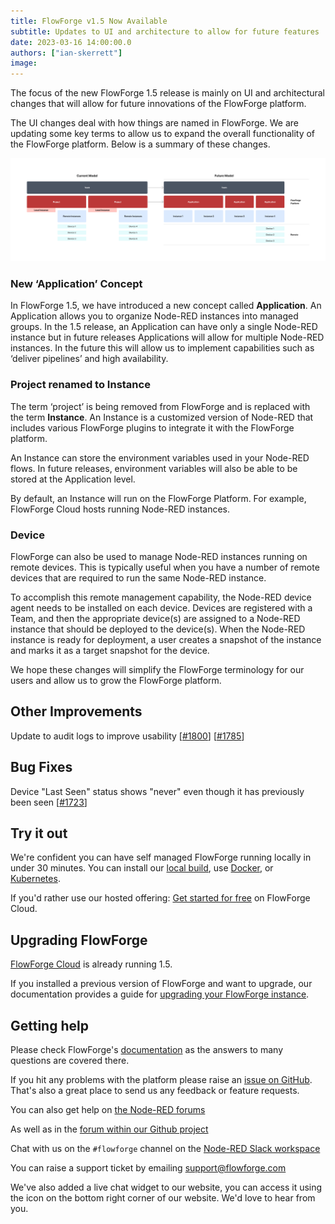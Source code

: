 ```yaml
---
title: FlowForge v1.5 Now Available
subtitle: Updates to UI and architecture to allow for future features
date: 2023-03-16 14:00:00.0
authors: ["ian-skerrett"]
image: 
---
```


The focus of the new FlowForge 1.5 release is mainly on UI and architectural changes that will allow for future innovations of the FlowForge platform.

<!--more-->

The UI changes deal with how things are named in FlowForge. We are updating some key terms to allow us to expand the overall functionality of the FlowForge platform. Below is a summary of these changes.

![New FlowForge Concepts](./images/Flowforge-Concepts.png "New FlowForge Concepts")

### New ‘Application’ Concept

In FlowForge 1.5, we have introduced a new concept called **Application**. An Application allows you to organize Node-RED instances into managed groups. In the 1.5 release, an Application can have only a single Node-RED instance but in future releases Applications will allow for multiple Node-RED instances. In the future this will allow us to implement capabilities such as ‘deliver pipelines’ and high availability.


### Project renamed to Instance

The term ‘project’ is being removed from FlowForge and is replaced with the term **Instance**. An Instance is a customized version of Node-RED that includes various FlowForge plugins to integrate it with the FlowForge platform.

An Instance can store the environment variables used in your Node-RED flows. In future releases, environment variables will also be able to be stored at the Application level.

By default, an Instance will run on the FlowForge Platform. For example, FlowForge Cloud hosts running Node-RED instances. 


### Device

FlowForge can also be used to manage Node-RED instances running on remote devices. This is typically useful when you have a number of remote devices that are required to run the same Node-RED instance.

To accomplish this remote management capability, the Node-RED device agent needs to be installed on each device. Devices are registered with a Team, and then the appropriate device(s) are assigned to a Node-RED instance that should be deployed to the device(s). When the Node-RED instance is ready for deployment, a user creates a snapshot of the instance and marks it as a target snapshot for the device.

We hope these changes will simplify the FlowForge terminology for our users and allow us to grow the FlowForge platform.


## Other Improvements

Update to audit logs to improve usability  [[#1800](https://github.com/flowforge/flowforge/issues/1800)] [[#1785](https://github.com/flowforge/flowforge/issues/1785)]


## Bug Fixes

Device "Last Seen" status shows "never" even though it has previously been seen [[#1723](https://github.com/flowforge/flowforge/issues/1723)]



## Try it out

We're confident you can have self managed FlowForge running locally in under 30 minutes.
You can install our [local build](https://flowforge.com/docs/install/local/), use [Docker](https://flowforge.com/docs/install/docker/), or [Kubernetes](https://flowforge.com/docs/install/kubernetes/).

If you'd rather use our hosted offering: [Get started for free](https://app.flowforge.com/account/create) on FlowForge Cloud.

## Upgrading FlowForge

[FlowForge Cloud](https://app.flowforge.com) is already running 1.5.

If you installed a previous version of FlowForge and want to upgrade, our documentation provides a
guide for [upgrading your FlowForge instance](https://flowforge.com/docs/upgrade/).

## Getting help

Please check FlowForge's [documentation](https://flowforge.com/docs/) as the answers to many questions are covered there.

If you hit any problems with the platform please raise an [issue on GitHub](https://github.com/flowforge/flowforge/issues).
That's also a great place to send us any feedback or feature requests.

You can also get help on [the Node-RED forums](https://discourse.nodered.org/)

As well as in the [forum within our Github project](https://github.com/flowforge/flowforge/discussions)

Chat with us on the `#flowforge` channel on the [Node-RED Slack workspace](https://nodered.org/slack)

You can raise a support ticket by emailing [support@flowforge.com](mailto:support@flowforge.com)

We've also added a live chat widget to our website, you can access it using the icon on the bottom right corner of our website. We'd love to hear from you.
